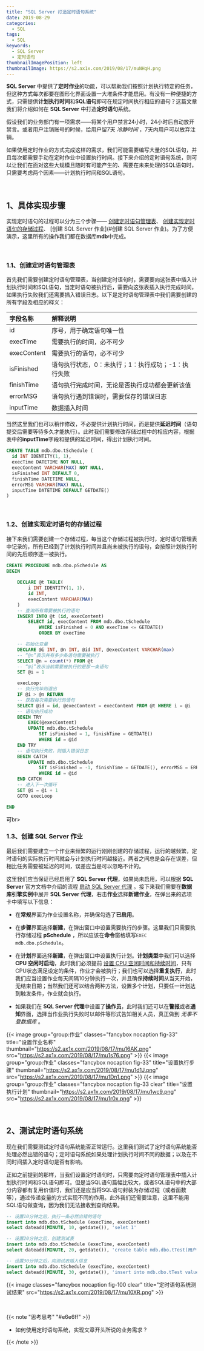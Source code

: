 ```yaml
---
title: "SQL Server 打造定时语句系统"
date: 2019-08-29
categories:
  - SQL
tags:
  - SQL
keywords:
  - SQL Server
  - 定时语句
thumbnailImagePosition: left
thumbnailImage: https://s2.ax1x.com/2019/08/17/muNHqH.png
---
```


**SQL Server** 中提供了**定时作业**的功能，可以帮助我们按照计划执行特定的任务，但这种方式每次都要在图形化界面设置一大堆条件才能启用。有没有一种便捷的方式，只需提供**计划执行时间**和**SQL语句**即可在规定时间执行相应的语句？这篇文章我们将介绍如何在 **SQL Server** 中打造**定时语句**系统。

<!--more-->

<!-- toc -->

假设我们的业务部门有一项需求——将某个用户禁言24小时，24小时后自动放开禁言。或者用户注销账号的时候，给用户留7天 *冷静时间* ，7天内用户可以放弃注销。

如果使用定时作业的方式完成这样的需求，我们可能需要编写大量的SQL语句，并且每次都需要手动在定时作业中设置执行时间。接下来介绍的定时语句系统，则可以让我们在面对这些大规模且随时有可能产生的、需要在未来处理的SQL语句时，只需要考虑两个因素——计划执行时间和SQL语句。

<br>

## 1、具体实现步骤

实现定时语句的过程可以分为三个步骤—— [创建定时语句管理表](#创建定时语句管理表)、 [创建实现定时语句的存储过程](#创建实现定时语句的存储过程)、 [创建 SQL Server 作业](#创建 SQL Server 作业)。为了方便演示，这里所有的操作我们都在数据库**mdb**中完成。

<br>

### 1.1、创建定时语句管理表

首先我们需要创建定时语句管理表，当创建定时语句时，需要要向这张表中插入计划执行时间和SQL语句，当定时语句被执行后，需要向这张表插入执行完成时间，如果执行失败我们还需要插入错误日志。以下是定时语句管理表中我们需要创建的所有字段及相应的释义：

| 字段名称          | 解释说明                                                    |
|:------------------|:------------------------------------------------------------|
| id                | 序号，用于确定语句唯一性                                    |
| execTime          | 需要执行的时间，必不可少                                    |
| execContent       | 需要执行的语句，必不可少                                    |
| isFinished        | 语句执行状态，0：未执行；1：执行成功；-1：执行失败          |
| finishTime        | 语句执行完成时间，无论是否执行成功都会更新该值              |
| errorMSG          | 语句执行遇到错误时，需要保存的错误日志                      |
| inputTime         | 数据插入时间                                                |

当然这里我们也可以稍作修改，不必提供计划执行时间，而是提供**延迟时间**（语句提交后需要等待多久才能执行）。此时我们需要修改存储过程中的相应内容，根据表中的**inputTime**字段和提供的延迟时间，得出计划执行时间。

```SQL
CREATE TABLE mdb.dbo.tSchedule (
  id INT IDENTITY(1, 1),
  execTime DATETIME NOT NULL,
  execContent VARCHAR(MAX) NOT NULL,
  isFinished INT DEFAULT 0,
  finishTime DATETIME NULL,
  errorMSG VARCHAR(MAX) NULL,
  inputTime DATETIME DEFAULT GETDATE()
)
```

<br>

### 1.2、创建实现定时语句的存储过程

接下来我们需要创建一个存储过程，每当这个存储过程被执行时，定时语句管理表中记录的，所有已经到了计划执行时间并且尚未被执行的语句，会按照计划执行时间的先后顺序逐一被执行。

```SQL
CREATE PROCEDURE mdb.dbo.pSchedule AS
BEGIN
	
	DECLARE @t TABLE(
		i INT IDENTITY(1, 1),
		id INT,
		execContent VARCHAR(MAX)
	) 
	-- 查询所有需要被执行的语句
	INSERT INTO @t (id, execContent)
		SELECT id, execContent FROM mdb.dbo.tSchedule
			WHERE isFinished = 0 AND execTime <= GETDATE()
			ORDER BY execTime

	-- 初始化变量
	DECLARE @i INT, @n INT, @id INT, @execContent VARCHAR(max)
	-- “@n”表示共有多少条语句需要被执行
	SELECT @n = count(*) FROM @t
	-- “@i”表示当前需要被执行的是那一条语句
	SET @i = 1

	execLoop:
	-- 执行完毕则退出
	IF @i > @n RETURN
	-- 获取每次需要执行的语句
	SELECT @id = id, @execContent = execContent FROM @t WHERE i = @i
	-- 语句执行成功
	BEGIN TRY
		EXEC(@execContent)
		UPDATE mdb.dbo.tSchedule
			SET isFinished = 1, finishTime = GETDATE()
			WHERE id = @id
	END TRY
	-- 语句执行失败，则插入错误日志
	BEGIN CATCH
		UPDATE mdb.dbo.tSchedule
			SET isFinished = -1, finishTime = GETDATE(), errorMSG = ERROR_MESSAGE()
			WHERE id = @id
	END CATCH
	-- 进入下一次循环
	SET @i = @i + 1
	GOTO execLoop

END
```

可br>

### 1.3、创建 SQL Server 作业

最后我们需要建立一个作业来频繁的运行刚刚创建的存储过程，运行的越频繁，定时语句的实际执行时间就会与计划执行时间越接近。两者之间总是会存在误差，但相比任务需要被延迟的时间，误差应当是可以忽略不计的。

这里我们应当保证已经启用了 **SQL Server 代理**，如果尚未启用，可以根据 **SQL Server** 官方文档中介绍的流程 [启动 SQL Server 代理](https://docs.microsoft.com/zh-cn/sql/ssms/agent/start-stop-or-pause-the-sql-server-agent-service)
。接下来我们需要在**数据库引擎实例**中展开 **SQL Server 代理**，右击**作业**选择**新建作业**，在弹出来的选项卡中填写以下信息：

- 在**常规**界面为作业设置名称，并确保勾选了**已启用**。

- 在**步骤**界面选择**新建**，在弹出窗口中设置需要执行的步骤。这里我们只需要执行存储过程 **pSchedule** ，所以应该在**命令**窗格填写`EXEC mdb.dbo.pSchedule`。

- 在**计划**界面选择**新建**，在弹出窗口中设置执行计划。**计划类型**中我们可以选择 **CPU 空闲时启动**，此时我们必须提前 [设置 CPU 空闲时间和持续时间](https://docs.microsoft.com/zh-cn/sql/ssms/agent/set-cpu-idle-time-and-duration-sql-server-management-studio)，只有CPU状态满足设定的条件，作业才会被执行；我们也可以选择**重复执行**，此时我们应当设置作业每天间隔10分钟执行一次，并且确保**持续时间**从当天开始，无结束日期；当然我们还可以结合两种方法，设置多个计划，只要任一计划达到触发条件，作业就会执行。

- 如果我们在 **SQL Server 代理**中设置了**操作员**，此时我们还可以在**警报**或者**通知**界面，选择当作业执行失败时以邮件等形式告知相关人员，真正做到 *无事不登数据库* 。

{{< image group="group:作业" classes="fancybox nocaption fig-33" title="设置作业名称" thumbnail="https://s2.ax1x.com/2019/08/17/mu16AK.png" src="https://s2.ax1x.com/2019/08/17/mu1s76.png" >}}
{{< image group="group:作业" classes="fancybox nocaption fig-33" title="设置执行步骤" thumbnail="https://s2.ax1x.com/2019/08/17/mu1d1J.png" src="https://s2.ax1x.com/2019/08/17/mu1Dn1.png" >}}
{{< image group="group:作业" classes="fancybox nocaption fig-33 clear" title="设置执行计划" thumbnail="https://s2.ax1x.com/2019/08/17/mu1wc9.png" src="https://s2.ax1x.com/2019/08/17/mu1r0x.png" >}}

<br>

## 2、测试定时语句系统

现在我们需要测试定时语句系统能否正常运行。这里我们测试了定时语句系统能否处理必然出错的语句；定时语句系统如果处理计划执行时间不同的数据；以及在不同时间插入定时语句是否有影响。

正如之前提到的那样，当我们设置定时语句时，只需要向定时语句管理表中插入计划执行时间和SQL语句即可。但是当SQL语句篇幅比较大，或者SQL语句中的大部分内容都有复用价值时，我们还是应当将SQL语句封装为存储过程（或者函数等），通过传递变量的方式实现不同的作用。此外我们还需要注意，这里不能用SQL语句做查询，因为我们无法接收到查询结果。

```SQL
-- 设置10分钟之后，执行一条必然出错的语句
insert into mdb.dbo.tSchedule (execTime, execContent)
select dateadd(MINUTE, 10, getdate()), 'selet 1'

-- 设置20分钟之后，创建测试表
insert into mdb.dbo.tSchedule (execTime, execContent)
select dateadd(MINUTE, 20, getdate()), 'create table mdb.dbo.tTest(用户Id int, 信息 ntext)'

-- 设置30分钟之后，向测试表插入信息
insert into mdb.dbo.tSchedule (execTime, execContent)
select dateadd(MINUTE, 30, getdate()), 'insert into mdb.dbo.tTest values(123, ''abc'')'
```

{{< image classes="fancybox nocaption fig-100 clear" title="定时语句系统测试结果" src="https://s2.ax1x.com/2019/08/17/mu10XR.png" >}}

<br>

{{< note "思考思考" "#e6e6ff" >}}
- 如何使用定时语句系统，实现文章开头所说的业务需求？

{{< /note >}}

